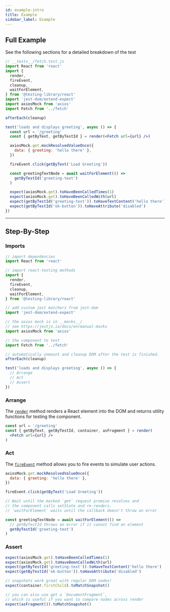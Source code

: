 ```yaml
---
id: example-intro
title: Example
sidebar_label: Example
---
```


## Full Example

See the following sections for a detailed breakdown of the test

```jsx
// __tests__/fetch.test.js
import React from 'react'
import {
  render,
  fireEvent,
  cleanup,
  waitForElement,
} from '@testing-library/react'
import 'jest-dom/extend-expect'
import axiosMock from 'axios'
import Fetch from '../fetch'

afterEach(cleanup)

test('loads and displays greeting', async () => {
  const url = '/greeting'
  const { getByText, getByTestId } = render(<Fetch url={url} />)

  axiosMock.get.mockResolvedValueOnce({
    data: { greeting: 'hello there' },
  })

  fireEvent.click(getByText('Load Greeting'))

  const greetingTextNode = await waitForElement(() =>
    getByTestId('greeting-text')
  )

  expect(axiosMock.get).toHaveBeenCalledTimes(1)
  expect(axiosMock.get).toHaveBeenCalledWith(url)
  expect(getByTestId('greeting-text')).toHaveTextContent('hello there')
  expect(getByTestId('ok-button')).toHaveAttribute('disabled')
})
```

---

## Step-By-Step

### Imports

```jsx
// import dependencies
import React from 'react'

// import react-testing methods
import {
  render,
  fireEvent,
  cleanup,
  waitForElement,
} from '@testing-library/react'

// add custom jest matchers from jest-dom
import 'jest-dom/extend-expect'

// the axios mock is in __mocks__/
// see https://jestjs.io/docs/en/manual-mocks
import axiosMock from 'axios'

// the component to test
import Fetch from '../fetch'
```

```jsx
// automatically unmount and cleanup DOM after the test is finished.
afterEach(cleanup)

test('loads and displays greeting', async () => {
  // Arrange
  // Act
  // Assert
})
```

### Arrange

The [`render`](./api#render) method renders a React element into the DOM and
returns utility functions for testing the component.

```jsx
const url = '/greeting'
const { getByText, getByTestId, container, asFragment } = render(
  <Fetch url={url} />
)
```

### Act

The [`fireEvent`](dom-testing-library/api-events.md) method allows you to fire
events to simulate user actions.

```jsx
axiosMock.get.mockResolvedValueOnce({
  data: { greeting: 'hello there' },
})

fireEvent.click(getByText('Load Greeting'))

// Wait until the mocked `get` request promise resolves and
// the component calls setState and re-renders.
// `waitForElement` waits until the callback doesn't throw an error

const greetingTextNode = await waitForElement(() =>
  // getByTestId throws an error if it cannot find an element
  getByTestId('greeting-text')
)
```

### Assert

```jsx
expect(axiosMock.get).toHaveBeenCalledTimes(1)
expect(axiosMock.get).toHaveBeenCalledWith(url)
expect(getByTestId('greeting-text')).toHaveTextContent('hello there')
expect(getByTestId('ok-button')).toHaveAttribute('disabled')

// snapshots work great with regular DOM nodes!
expect(container.firstChild).toMatchSnapshot()

// you can also use get a `DocumentFragment`,
// which is useful if you want to compare nodes across render
expect(asFragment()).toMatchSnapshot()
```
